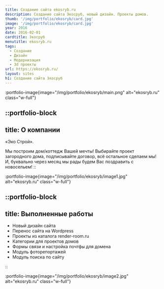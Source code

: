 ```yaml
---
title: Создание сайта ekosryb.ru
description: Создание сайта Экосруб, новый дизайн. Проекты домов. 
thumb: '/img/portfolio/ekosryb/card.jpg'
image: '/img/portfolio/ekosryb/card.jpg'
year: 2016
date: 2016-02-01
cardtitle: Экосруб
menutitle: ekosryb.ru
tags:
  - Создание
  - Дизайн
  - Модернизация
  - 3d проекты
url: https://ekosryb.ru/
layout: sites
h1: Создание сайта Экосруб
---
```



:portfolio-image{image="/img/portfolio/ekosryb/main.png" alt="ekosryb.ru" class="w-full"}

::portfolio-block
---
title: О компании
---
«Эко Строй».

Мы построим дом/коттедж Вашей мечты! Выбирайте проект загородного дома,
подписывайте договор, всё остальное сделаем мы! И, буквально через месяц мы рады будем Вас поздравить с новосельем!
::

:portfolio-image{image="/img/portfolio/ekosryb/image1.jpg" alt="ekosryb.ru" class="w-full"}

::portfolio-block
---
title: Выполненные работы
---

- Новый дизайн сайта
- Перенос сайта на Wordpress
- Проекты из каталога render-room.ru
- Категории для проектов домов
- Формы связи и настройка почтфы для домена
- Модуль фоторепортажей
- Модуль поиска по сайту

::

:portfolio-image{image="/img/portfolio/ekosryb/image2.jpg" alt="ekosryb.ru" class="w-full"}